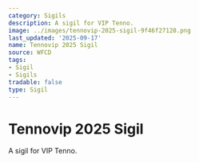 ```yaml
---
category: Sigils
description: A sigil for VIP Tenno.
image: ../images/tennovip-2025-sigil-9f46f27128.png
last_updated: '2025-09-17'
name: Tennovip 2025 Sigil
source: WFCD
tags:
- Sigil
- Sigils
tradable: false
type: Sigil
---
```


# Tennovip 2025 Sigil

A sigil for VIP Tenno.

